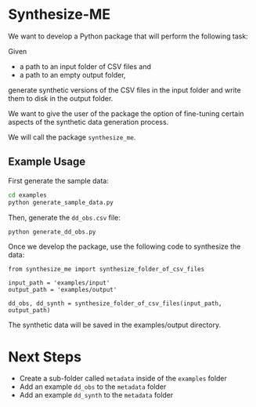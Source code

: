 # Synthesize-ME

We want to develop a Python package that will perform the following task:

Given

- a path to an input folder of CSV files and
- a path to an empty output folder,

generate synthetic versions of the CSV files in the input folder and write them to disk in the output folder.

We want to give the user of the package the option of fine-tuning certain aspects of the synthetic data generation process.

We will call the package `synthesize_me`.

## Example Usage

First generate the sample data:

```bash
cd examples
python generate_sample_data.py
```

Then, generate the `dd_obs.csv` file:

```bash
python generate_dd_obs.py
```

Once we develop the package, use the following code to synthesize the data:

```
from synthesize_me import synthesize_folder_of_csv_files

input_path = 'examples/input'
output_path = 'examples/output'

dd_obs, dd_synth = synthesize_folder_of_csv_files(input_path, output_path)
```

The synthetic data will be saved in the examples/output directory.

# Next Steps

- Create a sub-folder called `metadata` inside of the `examples` folder
- Add an example `dd_obs` to the `metadata` folder
- Add an example `dd_synth` to the `metadata` folder
